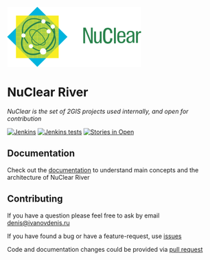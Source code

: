 ![NuClear](media/nuclear-logo.png)
# NuClear River

_NuClear is the set of 2GIS projects used internally, and open for contribution_

[![Jenkins](https://img.shields.io/jenkins/s/http/opensource-ci.2gis.ru/nuclear-river-customer-intelligence.svg?style=flat-square)](http://opensource-ci.2gis.ru/view/NuClear/job/nuclear-river-customer-intelligence)
[![Jenkins tests](https://img.shields.io/jenkins/t/http/opensource-ci.2gis.ru/nuclear-river-customer-intelligence.svg?style=flat-square)](http://opensource-ci.2gis.ru/view/NuClear/job/nuclear-river-customer-intelligence/test?width=800&height=600)
[![Stories in Open](https://badge.waffle.io/2gis/nuclear-river-customer-intelligence.png?label=open&title=Open)](https://waffle.io/2gis/nuclear-river-customer-intelligence)

## Documentation 
Check out the [documentation](https://2gis.gitbooks.io/nuclear-river-customer-intelligence/content/index.html) to understand main concepts and the architecture of NuClear River

## Contributing

If you have a question please feel free to ask by email [denis@ivanovdenis.ru](mailto:denis@ivanovdenis.ru)

If you have found a bug or have a feature-request, use [issues][issues]

Code and documentation changes could be provided via [pull request][pull-request]

[issues]: https://github.com/2gis/nuclear-river-customer-intelligence/issues/new
[pull-request]: https://github.com/2gis/nuclear-river-customer-intelligence/compare
